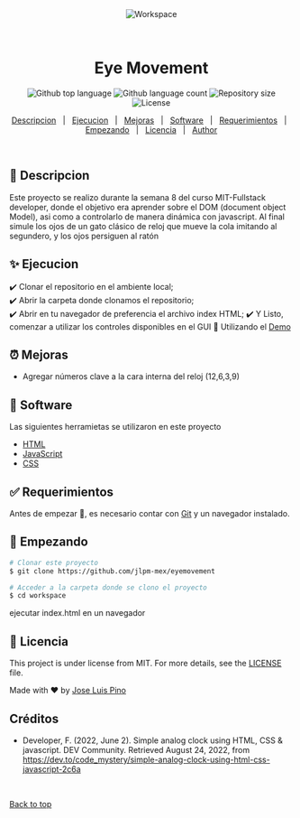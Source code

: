 <div align="center" id="top"> 
  <img src="./.github/app.gif" alt="Workspace" />

  &#xa0;

  <!-- <a href="https://workspace.netlify.app">Demo</a> -->
</div>

<h1 align="center">Eye Movement</h1>

<p align="center">
  <img alt="Github top language" src="https://img.shields.io/github/languages/top/jlpm-mex/eyemovement?color=56BEB8">

  <img alt="Github language count" src="https://img.shields.io/github/languages/count/jlpm-mex/eyemovement?color=56BEB8">

  <img alt="Repository size" src="https://img.shields.io/github/repo-size/jlpm-mex/eyemovement?color=56BEB8">

  <img alt="License" src="https://img.shields.io/github/license/jlpm-mex/eyemovement?color=56BEB8">

  <!-- <img alt="Github issues" src="https://img.shields.io/github/issues/{{YOUR_GITHUB_USERNAME}}/workspace?color=56BEB8" /> -->

  <!-- <img alt="Github forks" src="https://img.shields.io/github/forks/{{YOUR_GITHUB_USERNAME}}/workspace?color=56BEB8" /> -->

  <!-- <img alt="Github stars" src="https://img.shields.io/github/stars/{{YOUR_GITHUB_USERNAME}}/workspace?color=56BEB8" /> -->
</p>

<!-- Status -->

<!-- <h4 align="center"> 
	🚧  Workspace 🚀 Under construction...  🚧
</h4> 

<hr> -->

<p align="center">
  <a href="#dart-descripcion">Descripcion</a> &#xa0; | &#xa0; 
  <a href="#sparkles-ejecucion">Ejecucion</a> &#xa0; | &#xa0;
  <a href="#alarm_clock-mejoras">Mejoras</a> &#xa0; | &#xa0;
  <a href="#rocket-software">Software</a> &#xa0; | &#xa0;
  <a href="#white_check_mark-requerimientos">Requerimientos</a> &#xa0; | &#xa0;
  <a href="#checkered_flag-empezando">Empezando</a> &#xa0; | &#xa0;
  <a href="#memo-licencia">Licencia</a> &#xa0; | &#xa0;
  <a href="https://github.com/jlpm-mex" target="_blank">Author</a>
</p>

<br>

## :dart: Descripcion ##

Este proyecto se realizo durante la semana 8 del curso MIT-Fullstack developer, donde el objetivo era aprender sobre el DOM (document object Model), asi como a controlarlo de manera dinámica con javascript. Al final simule los ojos de un gato clásico de reloj que mueve la cola imitando al segundero, y los ojos persiguen al ratón

## :sparkles: Ejecucion ##

:heavy_check_mark: Clonar el repositorio en el ambiente local;\
:heavy_check_mark: Abrir la carpeta donde clonamos el repositorio;\
:heavy_check_mark: Abrir en tu navegador de preferencia el archivo index HTML;
:heavy_check_mark: Y Listo, comenzar a utilizar los controles disponibles en el GUI
:rocket: Utilizando el <a href="https://jlpm-mex.github.io/eyemovement/">Demo</a>

## :alarm_clock: Mejoras ##

- Agregar números clave a la cara interna del reloj (12,6,3,9)

## :rocket: Software ##
Las siguientes herramietas se utilizaron en este proyecto
- [HTML](https://developer.mozilla.org/en-US/docs/Web/HTML)
- [JavaScript](https://developer.mozilla.org/en-US/docs/Web/JavaScript)
- [CSS](https://developer.mozilla.org/en-US/docs/Web/CSS)

## :white_check_mark: Requerimientos ##

Antes de empezar :checkered_flag:, es necesario contar con [Git](https://git-scm.com) y un navegador instalado.

## :checkered_flag: Empezando ##

```bash
# Clonar este proyecto
$ git clone https://github.com/jlpm-mex/eyemovement

# Acceder a la carpeta donde se clono el proyecto
$ cd workspace
```
ejecutar index.html en un navegador


## :memo: Licencia ##

This project is under license from MIT. For more details, see the [LICENSE](LICENSE) file.


Made with :heart: by <a href="https://github.com/jlpm-mex" target="_blank">Jose Luis Pino</a>



## Créditos
- Developer, F. (2022, June 2). Simple analog clock using HTML, CSS &amp; javascript. DEV Community. Retrieved August 24, 2022, from https://dev.to/code_mystery/simple-analog-clock-using-html-css-javascript-2c6a 

&#xa0;

<a href="#top">Back to top</a>

